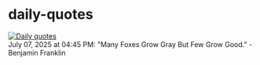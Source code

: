 # daily-quotes
[![Daily quotes](https://github.com/ceepu8/daily-quotes/actions/workflows/daily-quote.yml/badge.svg)](https://github.com/ceepu8/daily-quotes/actions/workflows/daily-quote.yml)<br/>
July 07, 2025 at 04:45 PM: "Many Foxes Grow Gray But Few Grow Good." - Benjamin Franklin
